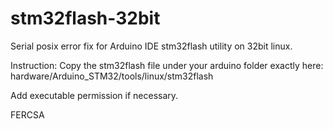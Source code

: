# stm32flash-32bit
Serial posix error fix for Arduino IDE stm32flash utility on 32bit linux.

Instruction:
Copy the stm32flash file under your arduino folder exactly here: 
hardware/Arduino_STM32/tools/linux/stm32flash

Add executable permission if necessary.

FERCSA
